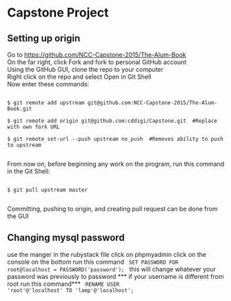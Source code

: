 # Capstone Project

## Setting up origin
Go to https://github.com/NCC-Capstone-2015/The-Alum-Book<br>
On the far right, click Fork and fork to personal GitHub account<br>
Using the GitHub GUI, clone the repo to your computer<br>
Right click on the repo and select Open in Git Shell<br>
Now enter these commands:<br>
<pre><code>
$ git remote add upstream git@github.com:NCC-Capstone-2015/The-Alum-Book.git<br>
$ git remote add origin git@github.com:cddigi/Capstone.git  #Replace with own fork URL<br>
$ git remote set-url --push upstream no_push  #Removes ability to push to upstream<br>
</code></pre>
<p>
From now on, before beginning any work on the program, run this command in the Git Shell:
<pre><code>
$ git pull upstream master<br>
</pre></code>
Committing, pushing to origin, and creating pull request can be done from the GUI 

## Changing mysql password
use the manger in the rubystack file
click on phpmyadmin
click on the console on the bottom 
run this command 
<code>
SET PASSWORD FOR root@localhost = PASSWORD('password');
</code>
this will change whatever your password was previously to password
*** if your username is different from root run this command***
<code>
RENAME USER 'root'@'localhost' TO 'lamp'@'localhost';
</code>
